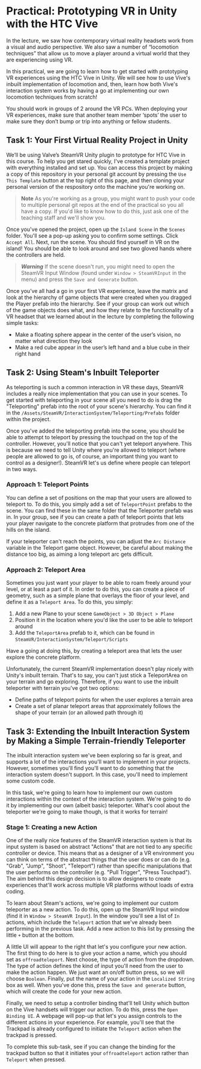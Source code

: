 # Practical: Prototyping VR in Unity with the HTC Vive

In the lecture, we saw how contemporary virtual reality headsets work from a visual and audio perspective. We also saw a number of “locomotion techniques” that allow us to move a player around a virtual world that they are experiencing using VR.

In this practical, we are going to learn how to get started with prototyping VR experiences using the HTC Vive in Unity. We will see how to use Vive's inbuilt implementation of locomotion and, then, learn how both Vive's interaction system works by having a go at implementing our own locomotion techniques from scratch!

You should work in groups of 2 around the VR PCs. When deploying your VR experiences, make sure that another team member ‘spots’ the user to make sure they don’t bump or trip into anything or fellow students. 

## Task 1: Your First Virtual Reality Project in Unity

We’ll be using Valve’s SteamVR Unity plugin to prototype for HTC Vive in this course. To help you get stared quickly, I've created a template project with everything installed and set up. You can access this project by making a copy of this repository in your personal git account by pressing the ```Use This Template``` button at the top right of this page, and then cloning your personal version of the respository onto the machine you're working on.

> **Note** As you're working as a group, you might want to push your code to multiple personal git repos at the end of the practical so you all have a copy. If you'd like to know how to do this, just ask one of the teaching staff and we'll show you.

Once you've opened the project, open up the ```Island Scene``` in the ```Scenes``` folder. You'll see a pop-up asking you to confirm some settings. Click ```Accept All```. Next, run the scene. You should find yourself in VR on the island! You should be able to look around and see two gloved hands where the controllers are held.

> ***Warning*** If the scene doesn't run, you might need to open the SteamVR Input Window (found under ```Window > SteamVRInput``` in the menu) and press the ```Save and Generate``` button. 

Once you’ve all had a go in your first VR experience, leave the matrix and look at the hierarchy of game objects that were created when you dragged the Player prefab into the hierarchy. See if your group can work out which of the game objects does what, and how they relate to the functionality of a VR headset that we learned about in the lecture by completing the following simple tasks:

- Make a floating sphere appear in the center of the user’s vision, no matter what direction they look
- Make a red cube appear in the user’s left hand and a blue cube in their right hand

## Task 2: Using Steam's Inbuilt Teleporter

As teleporting is such a common interaction in VR these days, SteamVR includes a really nice implementation that you can use in your scenes. To get started with teleporting in your scene all you need to do is drag the "Teleporting" prefab into the root of your scene's hierarchy. You can find it in the ```/Assets/SteamVR/InteractionSystem/Teleporting/Prefabs``` folder within the project.

Once you've added the teleporting prefab into the scene, you should be able to attempt to teleport by pressing the touchpad on the top of the controller. However, you'll notice that you can't yet teleport anywhere. This is because we need to tell Unity where you're allowed to teleport (where people are allowed to go is, of course, an important thing you want to control as a designer!). SteamVR let's us define where people can teleport in two ways.

### Approach 1: Teleport Points

You can define a set of positions on the map that your users are allowed to teleport to. To do this, you simply add a set of ```TeleportPoint``` prefabs to the scene. You can find these in the same folder that the Teleporter prefab was in. In your group, see if you can create a path of teleport points that lets your player navigate to the concrete platform that protrudes from one of the hills on the island.

If your teleporter can't reach the points, you can adjust the ```Arc Distance``` variable in the Teleport game object. However, be careful about making the distance too big, as aiming a long teleport arc gets difficult.

### Approach 2: Teleport Area

Sometimes you just want your player to be able to roam freely around your level, or at least a part of it. In order to do this, you can create a piece of geometry, such as a simple plane that overlays the floor of your level, and define it as a ```Teleport Area```. To do this, you simply:

1. Add a new Plane to your scene ```GameObject > 3D Object > Plane```
2. Position it in the location where you'd like the user to be able to teleport around
3. Add the ```TeleportArea``` prefab to it, which can be found in ```SteamVR/InteractionSystem/Teleport/Scripts```

Have a going at doing this, by creating a teleport area that lets the user explore the concrete platform.

Unfortunately, the current SteamVR implementation doesn't play nicely with Unity's inbuilt terrain. That's to say, you can't just stick a TeleportArea on your terrain and go exploring. Therefore, if you want to use the inbuilt teleporter with terrain you've got two options:

- Define paths of teleport points for when the user explores a terrain area
- Create a set of planar teleport areas that approximately follows the shape of your terrain (or an allowed path through it)

## Task 3: Extending the Inbuilt Interaction System by Making a Simple Terrain-friendly Teleporter

The inbuilt interaction system we've been exploring so far is great, and supports a lot of the interactions you'll want to implement in your projects. However, sometimes you'll find you'll want to do something that the interaction system doesn't support. In this case, you'll need to implement some custom code. 

In this task, we're going to learn how to implement our own custom interactions within the context of the interaction system. We're going to do it by implementing our own (albeit basic) teleporter. What's cool about the teleporter we're going to make though, is that it works for terrain!

### Stage 1: Creating a new Action

One of the really nice features of the SteamVR interaction system is that its input system is based on abstract "Actions" that are not tied to any specific controller or device. This means that as a designer of a VR environment you can think on terms of the abstract things that the user does or can do (e.g. "Grab", "Jump", "Shoot", "Teleport") rather than specific manipulations that the user performs on the controller (e.g. "Pull Trigger", "Press Touchpad"). The aim behind this design decision is to allow designers to create experiences that'll work across multiple VR platforms without loads of extra coding.

To learn about Steam's actions, we're going to implement our custom teleporter as a new action. To do this, open up the SteamVR Input window (find it in ```Window > SteamVR Input```).  In the window you'll see a list of ```In``` actions, which include the ```Teleport``` action that we've already been performing in the previous task. Add a new action to this list by pressing the little ```+``` button at the bottom.

A little UI will appear to the right that let's you configure your new action. The first thing to do here is to give your action a name, which you should set as ```offroadteleport```. Next choose, the type of action from the dropdown. The type of action defines the kind of input you'll need from the user to make the action happen. We just want an on/off button press, so we will choose ```Boolean```. Finally, put the name of your action in the ```Localized String``` box as well. When you've done this, press the ```Save and generate``` button, which will create the code for your new action.

Finally, we need to setup a controller binding that'll tell Unity which button on the Vive handsets will trigger our action. To do this, press the ```Open Binding UI```. A webpage will pop-up that let's you assign controls to the different actions in your experience. For example, you'll see that the Trackpad is already configured to initiate the ```Teleport``` action when the trackpad is pressed.

To complete this sub-task, see if you can change the binding for the trackpad button so that it initiates your ```offroadteleport``` action rather than ```Teleport``` when pressed.


